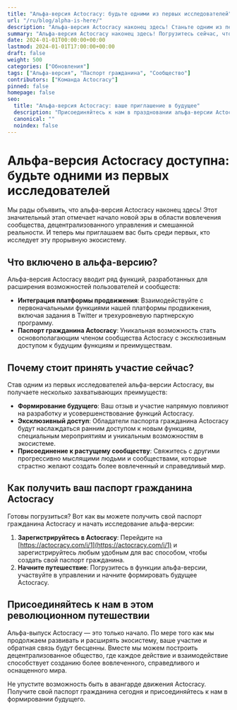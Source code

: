 ```yaml
---
title: "Альфа-версия Actocracy: будьте одними из первых исследователей"
url: "/ru/blog/alpha-is-here/"
description: "Альфа-версия Actocracy наконец здесь! Станьте одним из первых обладателей паспорта гражданина Actocracy, влияйте на будущее Актократии."
summary: "Альфа-версия Actocracy наконец здесь! Погрузитесь сейчас, чтобы стать одним из первых обладателей паспорта гражданина Актократии и влиять на будущее революционной экосистемы."
date: 2024-01-01T00:00:00+00:00
lastmod: 2024-01-01T17:00:00+00:00
draft: false
weight: 500
categories: ["Обновления"]
tags: ["Альфа-версия", "Паспорт гражданина", "Сообщество"]
contributors: ["Команда Actocracy"]
pinned: false
homepage: false
seo:
  title: "Альфа-версия Actocracy: ваше приглашение в будущее"
  description: "Присоединяйтесь к нам в праздновании альфа-версии Actocracy. Получите свой паспорт гражданина сегодня и примите участие в формировании децентрализованного, вовлеченного и справедливого мира."
  canonical: ""
  noindex: false
---
```


# Альфа-версия Actocracy доступна: будьте одними из первых исследователей

Мы рады объявить, что альфа-версия Actocracy наконец здесь! Этот значительный этап отмечает начало новой эры в области вовлечения сообщества, децентрализованного управления и смешанной реальности. И теперь мы приглашаем вас быть среди первых, кто исследует эту прорывную экосистему.

## Что включено в альфа-версию?

Альфа-версия Actocracy вводит ряд функций, разработанных для расширения возможностей пользователей и сообществ:

- **Интеграция платформы продвижения**: Взаимодействуйте с первоначальными функциями нашей платформы продвижения, включая задания в Twitter и трехуровневую партнерскую программу.
- **Паспорт гражданина Actocracy**: Уникальная возможность стать основополагающим членом сообщества Actocracy с эксклюзивным доступом к будущим функциям и преимуществам.

## Почему стоит принять участие сейчас?

Став одним из первых исследователей альфа-версии Actocracy, вы получаете несколько захватывающих преимуществ:

- **Формирование будущего**: Ваш отзыв и участие напрямую повлияют на разработку и усовершенствование функций Actocracy.
- **Эксклюзивный доступ**: Обладатели паспорта гражданина Actocracy будут наслаждаться ранним доступом к новым функциям, специальным мероприятиям и уникальным возможностям в экосистеме.
- **Присоединение к растущему сообществу**: Свяжитесь с другими прогрессивно мыслящими людьми и сообществами, которые страстно желают создать более вовлеченный и справедливый мир.

## Как получить ваш паспорт гражданина Actocracy

Готовы погрузиться? Вот как вы можете получить свой паспорт гражданина Actocracy и начать исследование альфа-версии:

1. **Зарегистрируйтесь в Actocracy**: Перейдите на [https://actocracy.com/i/1](https://actocracy.com/i/1) и зарегистрируйтесь любым удобным для вас способом, чтобы создать свой паспорт гражданина.
2. **Начните путешествие**: Погрузитесь в функции альфа-версии, участвуйте в управлении и начните формировать будущее Actocracy.

## Присоединяйтесь к нам в этом революционном путешествии

Альфа-выпуск Actocracy — это только начало. По мере того как мы продолжаем развивать и расширять экосистему, ваше участие и обратная связь будут бесценны. Вместе мы можем построить децентрализованное общество, где каждое действие и взаимодействие способствует созданию более вовлеченного, справедливого и оснащенного мира.

Не упустите возможность быть в авангарде движения Actocracy. Получите свой паспорт гражданина сегодня и присоединяйтесь к нам в формировании будущего.
